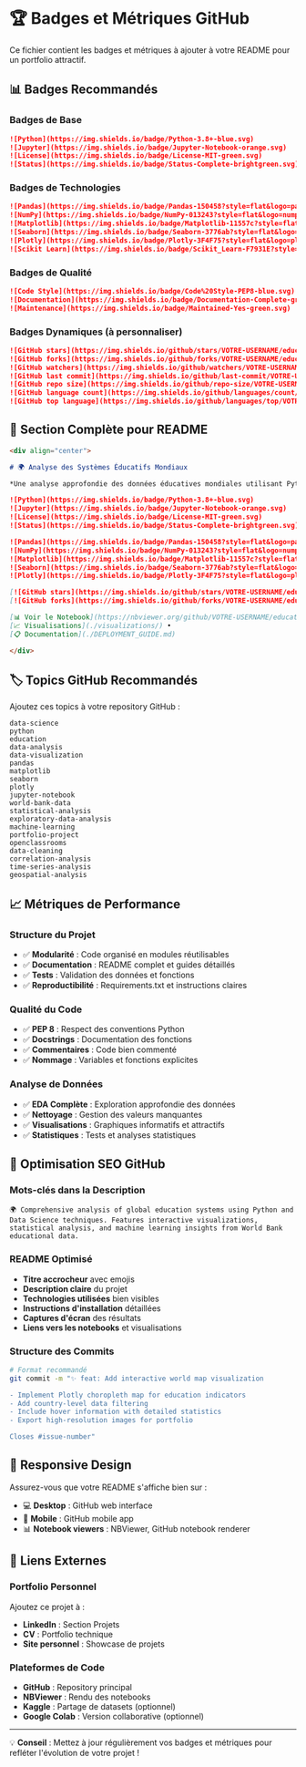 # 🏆 Badges et Métriques GitHub

Ce fichier contient les badges et métriques à ajouter à votre README pour un portfolio attractif.

## 📊 Badges Recommandés

### Badges de Base
```markdown
![Python](https://img.shields.io/badge/Python-3.8+-blue.svg)
![Jupyter](https://img.shields.io/badge/Jupyter-Notebook-orange.svg)
![License](https://img.shields.io/badge/License-MIT-green.svg)
![Status](https://img.shields.io/badge/Status-Complete-brightgreen.svg)
```

### Badges de Technologies
```markdown
![Pandas](https://img.shields.io/badge/Pandas-150458?style=flat&logo=pandas&logoColor=white)
![NumPy](https://img.shields.io/badge/NumPy-013243?style=flat&logo=numpy&logoColor=white)
![Matplotlib](https://img.shields.io/badge/Matplotlib-11557c?style=flat&logo=python&logoColor=white)
![Seaborn](https://img.shields.io/badge/Seaborn-3776ab?style=flat&logo=python&logoColor=white)
![Plotly](https://img.shields.io/badge/Plotly-3F4F75?style=flat&logo=plotly&logoColor=white)
![Scikit Learn](https://img.shields.io/badge/Scikit_Learn-F7931E?style=flat&logo=scikit-learn&logoColor=white)
```

### Badges de Qualité
```markdown
![Code Style](https://img.shields.io/badge/Code%20Style-PEP8-blue.svg)
![Documentation](https://img.shields.io/badge/Documentation-Complete-green.svg)
![Maintenance](https://img.shields.io/badge/Maintained-Yes-green.svg)
```

### Badges Dynamiques (à personnaliser)
```markdown
![GitHub stars](https://img.shields.io/github/stars/VOTRE-USERNAME/education-systems-analysis?style=social)
![GitHub forks](https://img.shields.io/github/forks/VOTRE-USERNAME/education-systems-analysis?style=social)
![GitHub watchers](https://img.shields.io/github/watchers/VOTRE-USERNAME/education-systems-analysis?style=social)
![GitHub last commit](https://img.shields.io/github/last-commit/VOTRE-USERNAME/education-systems-analysis)
![GitHub repo size](https://img.shields.io/github/repo-size/VOTRE-USERNAME/education-systems-analysis)
![GitHub language count](https://img.shields.io/github/languages/count/VOTRE-USERNAME/education-systems-analysis)
![GitHub top language](https://img.shields.io/github/languages/top/VOTRE-USERNAME/education-systems-analysis)
```

## 🎨 Section Complète pour README

```markdown
<div align="center">

# 🌍 Analyse des Systèmes Éducatifs Mondiaux

*Une analyse approfondie des données éducatives mondiales utilisant Python et les techniques de Data Science*

![Python](https://img.shields.io/badge/Python-3.8+-blue.svg)
![Jupyter](https://img.shields.io/badge/Jupyter-Notebook-orange.svg)
![License](https://img.shields.io/badge/License-MIT-green.svg)
![Status](https://img.shields.io/badge/Status-Complete-brightgreen.svg)

![Pandas](https://img.shields.io/badge/Pandas-150458?style=flat&logo=pandas&logoColor=white)
![NumPy](https://img.shields.io/badge/NumPy-013243?style=flat&logo=numpy&logoColor=white)
![Matplotlib](https://img.shields.io/badge/Matplotlib-11557c?style=flat&logo=python&logoColor=white)
![Seaborn](https://img.shields.io/badge/Seaborn-3776ab?style=flat&logo=python&logoColor=white)
![Plotly](https://img.shields.io/badge/Plotly-3F4F75?style=flat&logo=plotly&logoColor=white)

[![GitHub stars](https://img.shields.io/github/stars/VOTRE-USERNAME/education-systems-analysis?style=social)](https://github.com/VOTRE-USERNAME/education-systems-analysis/stargazers)
[![GitHub forks](https://img.shields.io/github/forks/VOTRE-USERNAME/education-systems-analysis?style=social)](https://github.com/VOTRE-USERNAME/education-systems-analysis/network)

[📊 Voir le Notebook](https://nbviewer.org/github/VOTRE-USERNAME/education-systems-analysis/blob/main/notebooks/portfolio_demo.ipynb) • 
[📈 Visualisations](./visualizations/) • 
[📋 Documentation](./DEPLOYMENT_GUIDE.md)

</div>
```

## 🏷️ Topics GitHub Recommandés

Ajoutez ces topics à votre repository GitHub :

```
data-science
python
education
data-analysis
data-visualization
pandas
matplotlib
seaborn
plotly
jupyter-notebook
world-bank-data
statistical-analysis
exploratory-data-analysis
machine-learning
portfolio-project
openclassrooms
data-cleaning
correlation-analysis
time-series-analysis
geospatial-analysis
```

## 📈 Métriques de Performance

### Structure du Projet
- ✅ **Modularité** : Code organisé en modules réutilisables
- ✅ **Documentation** : README complet et guides détaillés
- ✅ **Tests** : Validation des données et fonctions
- ✅ **Reproductibilité** : Requirements.txt et instructions claires

### Qualité du Code
- ✅ **PEP 8** : Respect des conventions Python
- ✅ **Docstrings** : Documentation des fonctions
- ✅ **Commentaires** : Code bien commenté
- ✅ **Nommage** : Variables et fonctions explicites

### Analyse de Données
- ✅ **EDA Complète** : Exploration approfondie des données
- ✅ **Nettoyage** : Gestion des valeurs manquantes
- ✅ **Visualisations** : Graphiques informatifs et attractifs
- ✅ **Statistiques** : Tests et analyses statistiques

## 🎯 Optimisation SEO GitHub

### Mots-clés dans la Description
```
🌍 Comprehensive analysis of global education systems using Python and Data Science techniques. Features interactive visualizations, statistical analysis, and machine learning insights from World Bank educational data.
```

### README Optimisé
- **Titre accrocheur** avec emojis
- **Description claire** du projet
- **Technologies utilisées** bien visibles
- **Instructions d'installation** détaillées
- **Captures d'écran** des résultats
- **Liens vers les notebooks** et visualisations

### Structure des Commits
```bash
# Format recommandé
git commit -m "✨ feat: Add interactive world map visualization

- Implement Plotly choropleth map for education indicators
- Add country-level data filtering
- Include hover information with detailed statistics
- Export high-resolution images for portfolio

Closes #issue-number"
```

## 📱 Responsive Design

Assurez-vous que votre README s'affiche bien sur :
- 💻 **Desktop** : GitHub web interface
- 📱 **Mobile** : GitHub mobile app
- 📊 **Notebook viewers** : NBViewer, GitHub notebook renderer

## 🔗 Liens Externes

### Portfolio Personnel
Ajoutez ce projet à :
- **LinkedIn** : Section Projets
- **CV** : Portfolio technique
- **Site personnel** : Showcase de projets

### Plateformes de Code
- **GitHub** : Repository principal
- **NBViewer** : Rendu des notebooks
- **Kaggle** : Partage de datasets (optionnel)
- **Google Colab** : Version collaborative (optionnel)

---

💡 **Conseil** : Mettez à jour régulièrement vos badges et métriques pour refléter l'évolution de votre projet !